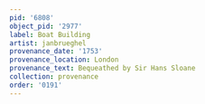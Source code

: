 ```yaml
---
pid: '6808'
object_pid: '2977'
label: Boat Building
artist: janbrueghel
provenance_date: '1753'
provenance_location: London
provenance_text: Bequeathed by Sir Hans Sloane
collection: provenance
order: '0191'
---
```


